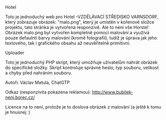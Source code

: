 Hotel

Toto je jednoduchý web pro Hotel -VZDĚLÁVACÍ STŘEDISKO VARNSDORF, který zobrazuje obrázek: "malo.png", který je umístěn v kořenové složce projektu, tato stránka je vytvořena responzivě. Ale to není vše Horste! Obrázek malo.png byl vytvořen kompletně pomocí malování a využívá pouze defaulntí barvy malování (kromě fotografií), tudíž je úprava jak jeho textového, tak i grafického obsahu až neuvěřitelně primitivní.

Uploader

Toto je jednoduchý PHP skript, který umožňuje uživatelům nahrát obrázek do specifické složky. Skript kontroluje správné heslo, typ souboru, velikost a chyby před nahráním souboru.

Autoři: Václav Matula, ChatGTP

Odkaz (responzivita pokazena reklamou): http://www.bubilek-neni.borec.cz/

Licence na to není, protože je to doslova obrázek z malování (a ještě k tomu je hnusnej :)
